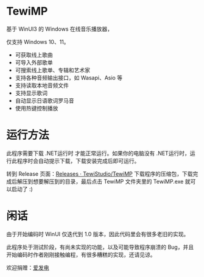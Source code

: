 # TewiMP

基于 WinUI3 的 Windows 在线音乐播放器，

仅支持 Windows 10、11。

* 可获取线上歌曲
* 可导入外部歌单
* 可搜索线上歌单、专辑和艺术家
* 支持各种音频输出接口，如 Wasapi、Asio 等
* 支持读取本地音频文件
* 支持显示歌词
* 自动显示日语歌词罗马音
* 使用热键控制播放

# 运行方法

此程序需要下载 .NET运行时 才能正常运行。如果你的电脑没有 .NET运行时，运行此程序时会自动提示下载，下载安装完成后即可运行。

转到 Release 页面：[Releases · TewiStudio/TewiMP](https://github.com/TewiStudio/TewiMP/releases) 下载程序的压缩包，下载完成后解压到想要解压到的目录，最后点击 TewiMP 文件夹里的 TewiMP.exe 就可以启动了 :)

# 闲话

由于开始编码时 WinUI 仅迭代到 1.0 版本，因此代码里会有很多老旧的实现。

此程序处于测试阶段，有尚未实现的功能，以及可能导致程序崩溃的 Bug，并且开始编码时作者刚刚接触编程，有很多糟糕的实现，还请见谅。

欢迎捐赠：[爱发电](https://afdian.com/a/TewiStudio)
